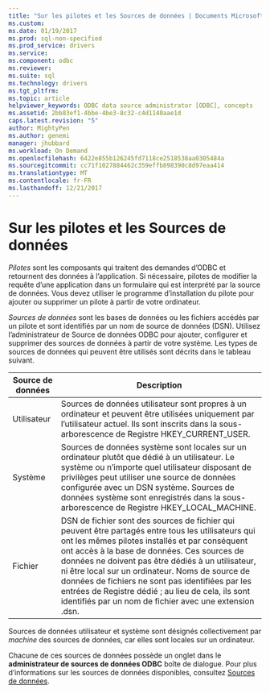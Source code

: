 ```yaml
---
title: "Sur les pilotes et les Sources de données | Documents Microsoft"
ms.custom: 
ms.date: 01/19/2017
ms.prod: sql-non-specified
ms.prod_service: drivers
ms.service: 
ms.component: odbc
ms.reviewer: 
ms.suite: sql
ms.technology: drivers
ms.tgt_pltfrm: 
ms.topic: article
helpviewer_keywords: ODBC data source administrator [ODBC], concepts
ms.assetid: 2bb83ef1-4bbe-4be3-8c32-c4d1140aae1d
caps.latest.revision: "5"
author: MightyPen
ms.author: genemi
manager: jhubbard
ms.workload: On Demand
ms.openlocfilehash: 6422e855b126245fd7118ce2518538aa0305484a
ms.sourcegitcommit: cc71f1027884462c359effb898390c8d97eaa414
ms.translationtype: MT
ms.contentlocale: fr-FR
ms.lasthandoff: 12/21/2017
---
```

# <a name="about-drivers-and-data-sources"></a>Sur les pilotes et les Sources de données
*Pilotes* sont les composants qui traitent des demandes d’ODBC et retournent des données à l’application. Si nécessaire, pilotes de modifier la requête d’une application dans un formulaire qui est interprété par la source de données. Vous devez utiliser le programme d’installation du pilote pour ajouter ou supprimer un pilote à partir de votre ordinateur.  
  
 *Sources de données* sont les bases de données ou les fichiers accédés par un pilote et sont identifiés par un nom de source de données (DSN). Utilisez l’administrateur de Source de données ODBC pour ajouter, configurer et supprimer des sources de données à partir de votre système. Les types de sources de données qui peuvent être utilisés sont décrits dans le tableau suivant.  
  
|Source de données|Description|  
|-----------------|-----------------|  
|Utilisateur|Sources de données utilisateur sont propres à un ordinateur et peuvent être utilisées uniquement par l’utilisateur actuel. Ils sont inscrits dans la sous-arborescence de Registre HKEY_CURRENT_USER.|  
|Système|Sources de données système sont locales sur un ordinateur plutôt que dédié à un utilisateur. Le système ou n’importe quel utilisateur disposant de privilèges peut utiliser une source de données configurée avec un DSN système. Sources de données système sont enregistrés dans la sous-arborescence de Registre HKEY_LOCAL_MACHINE.|  
|Fichier|DSN de fichier sont des sources de fichier qui peuvent être partagés entre tous les utilisateurs qui ont les mêmes pilotes installés et par conséquent ont accès à la base de données. Ces sources de données ne doivent pas être dédiés à un utilisateur, ni être local sur un ordinateur. Noms de source de données de fichiers ne sont pas identifiées par les entrées de Registre dédié ; au lieu de cela, ils sont identifiés par un nom de fichier avec une extension .dsn.|  
  
 Sources de données utilisateur et système sont désignés collectivement par *machine* des sources de données, car elles sont locales sur un ordinateur.  
  
 Chacune de ces sources de données possède un onglet dans le **administrateur de sources de données ODBC** boîte de dialogue. Pour plus d’informations sur les sources de données disponibles, consultez [Sources de données](../../odbc/reference/data-sources.md).
